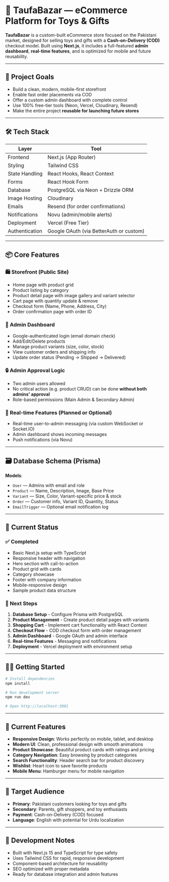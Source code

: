 # 🎁 TaufaBazar — eCommerce Platform for Toys & Gifts

**TaufaBazar** is a custom-built eCommerce store focused on the Pakistani market, designed for selling toys and gifts with a **Cash-on-Delivery (COD)** checkout model. Built using **Next.js**, it includes a full-featured **admin dashboard**, **real-time features**, and is optimized for mobile and future reusability.

---

## 🚀 Project Goals

- Build a clean, modern, mobile-first storefront
- Enable fast order placements via COD
- Offer a custom admin dashboard with complete control
- Use 100% free-tier tools (Neon, Vercel, Cloudinary, Resend)
- Make the entire project **reusable for launching future stores**

---

## 🛠 Tech Stack

| Layer            | Tool                        |
|------------------|-----------------------------|
| Frontend         | Next.js (App Router)        |
| Styling          | Tailwind CSS                |
| State Handling   | React Hooks, React Context  |
| Forms            | React Hook Form             |
| Database         | PostgreSQL via Neon + Drizzle ORM |
| Image Hosting    | Cloudinary                  |
| Emails           | Resend (for order confirmations) |
| Notifications    | Novu (admin/mobile alerts)  |
| Deployment       | Vercel (Free Tier)          |
| Authentication   | Google OAuth (via BetterAuth or custom) |

---

## 📦 Core Features

### 🛍️ Storefront (Public Site)
- Home page with product grid
- Product listing by category
- Product detail page with image gallery and variant selector
- Cart page with quantity update & remove
- Checkout form (Name, Phone, Address, City)
- Order confirmation page with order ID

### 🛒 Admin Dashboard
- Google-authenticated login (email domain check)
- Add/Edit/Delete products
- Manage product variants (size, color, stock)
- View customer orders and shipping info
- Update order status (Pending → Shipped → Delivered)

### 🔒 Admin Approval Logic
- Two admin users allowed
- No critical action (e.g. product CRUD) can be done **without both admins' approval**
- Role-based permissions (Main Admin & Secondary Admin)

### 💬 Real-time Features (Planned or Optional)
- Real-time user-to-admin messaging (via custom WebSocket or Socket.IO)
- Admin dashboard shows incoming messages
- Push notifications (via Novu)

---

## 🗃 Database Schema (Prisma)

**Models**:
- `User` — Admins with email and role
- `Product` — Name, Description, Image, Base Price
- `Variant` — Size, Color, Variant-specific price & stock
- `Order` — Customer info, Variant ID, Quantity, Status
- `EmailTrigger` — Optional email notification log

---

## 🚀 Current Status

### ✅ Completed
- Basic Next.js setup with TypeScript
- Responsive header with navigation
- Hero section with call-to-action
- Product grid with cards
- Category showcase
- Footer with company information
- Mobile-responsive design
- Sample product data structure

### 🔄 Next Steps
1. **Database Setup** - Configure Prisma with PostgreSQL
2. **Product Management** - Create product detail pages with variants
3. **Shopping Cart** - Implement cart functionality with React Context
4. **Checkout Flow** - COD checkout form with order management
5. **Admin Dashboard** - Google OAuth and admin interface
6. **Real-time Features** - Messaging and notifications
7. **Deployment** - Vercel deployment with environment setup

---

## 🏃‍♂️ Getting Started

```bash
# Install dependencies
npm install

# Run development server
npm run dev

# Open http://localhost:3001
```

---

## 📱 Current Features

- **Responsive Design**: Works perfectly on mobile, tablet, and desktop
- **Modern UI**: Clean, professional design with smooth animations
- **Product Showcase**: Beautiful product cards with ratings and pricing
- **Category Navigation**: Easy browsing by product categories
- **Search Functionality**: Header search bar for product discovery
- **Wishlist**: Heart icon to save favorite products
- **Mobile Menu**: Hamburger menu for mobile navigation

---

## 🎯 Target Audience

- **Primary**: Pakistani customers looking for toys and gifts
- **Secondary**: Parents, gift shoppers, and toy enthusiasts
- **Payment**: Cash-on-Delivery (COD) focused
- **Language**: English with potential for Urdu localization

---

## 🔧 Development Notes

- Built with Next.js 15 and TypeScript for type safety
- Uses Tailwind CSS for rapid, responsive development
- Component-based architecture for reusability
- SEO optimized with proper metadata
- Ready for database integration and admin features